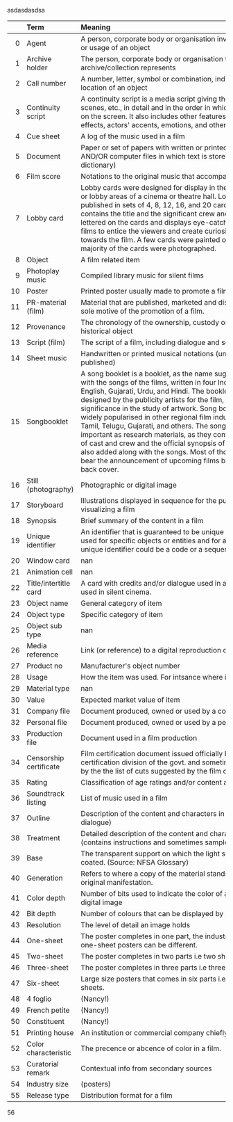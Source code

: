 
asdasdasdsa



|    | Term                   | Meaning                                                                                                                                                                                                                                                                                                                                                                                                                                                                                                                                                                                                                                                                                                                        |
|---:|:-----------------------|:-------------------------------------------------------------------------------------------------------------------------------------------------------------------------------------------------------------------------------------------------------------------------------------------------------------------------------------------------------------------------------------------------------------------------------------------------------------------------------------------------------------------------------------------------------------------------------------------------------------------------------------------------------------------------------------------------------------------------------|
|  0 | Agent                  | A person, corporate body or organisation involved in the creation or usage of an object                                                                                                                                                                                                                                                                                                                                                                                                                                                                                                                                                                                                                                        |
|  1 | Archive holder         | The person, corporate body or organisation that the archive/collection represents                                                                                                                                                                                                                                                                                                                                                                                                                                                                                                                                                                                                                                              |
|  2 | Call number            | A number, letter, symbol or combination, indicating the specific location of an object                                                                                                                                                                                                                                                                                                                                                                                                                                                                                                                                                                                                                                         |
|  3 | Continuity script      | A continuity script is a media script giving the complete action, scenes, etc., in detail and in the order in which they are shown on the screen. It also includes other features, such as sound effects, actors' accents, emotions, and others.                                                                                                                                                                                                                                                                                                                                                                                                                                                                               |
|  4 | Cue sheet              | A log of the music used in a film                                                                                                                                                                                                                                                                                                                                                                                                                                                                                                                                                                                                                                                                                              |
|  5 | Document               | Paper or set of papers with written or printed information AND/OR computer files in which text is stored (Cambridge dictionary)                                                                                                                                                                                                                                                                                                                                                                                                                                                                                                                                                                                                |
|  6 | Film score             | Notations to the original music that accompanies a film                                                                                                                                                                                                                                                                                                                                                                                                                                                                                                                                                                                                                                                                        |
|  7 | Lobby card             | Lobby cards were designed for display in the customer-facing or lobby areas of a cinema or theatre hall. Lobby cards are published in sets of 4, 8, 12, 16, and 20 cards; each set typically contains the title and the significant crew and cast names lettered on the cards and displays eye-catching scenes from the films to entice the viewers and create curiosity in their minds towards the film. A few cards were painted or printed, but the majority of the cards were photographed.                                                                                                                                                                                                                                |
|  8 | Object                 | A film related item                                                                                                                                                                                                                                                                                                                                                                                                                                                                                                                                                                                                                                                                                                            |
|  9 | Photoplay music        | Compiled library music for silent films                                                                                                                                                                                                                                                                                                                                                                                                                                                                                                                                                                                                                                                                                        |
| 10 | Poster                 | Printed poster usually made to promote a film.                                                                                                                                                                                                                                                                                                                                                                                                                                                                                                                                                                                                                                                                                 |
| 11 | PR-material (film)     | Material that are published, marketed and distributed with the sole motive of the promotion of a film.                                                                                                                                                                                                                                                                                                                                                                                                                                                                                                                                                                                                                         |
| 12 | Provenance             | The chronology of the ownership, custody or location of a historical object                                                                                                                                                                                                                                                                                                                                                                                                                                                                                                                                                                                                                                                    |
| 13 | Script (film)          | The script of a film, including dialogue and scene directions.                                                                                                                                                                                                                                                                                                                                                                                                                                                                                                                                                                                                                                                                 |
| 14 | Sheet music            | Handwritten or printed musical notations (unpublished or published)                                                                                                                                                                                                                                                                                                                                                                                                                                                                                                                                                                                                                                                            |
| 15 | Songbooklet            | A song booklet is a booklet, as the name suggests,  published with the songs of the films, written in four Indian languages, i.e., English, Gujarati, Urdu, and Hindi. The booklet cover was designed by the publicity artists for the film, hence has significance in the study of artwork. Song booklets were also widely popularised in other regional film industries, mainly in Tamil, Telugu, Gujarati, and others. The song booklets are very important as research materials, as they contain an extensive list of cast and crew and the official synopsis of the film, which is also added along with the songs. Most of those booklets also bear the announcement of upcoming films by the studio on the back cover. |
| 16 | Still (photography)    | Photographic or digital image                                                                                                                                                                                                                                                                                                                                                                                                                                                                                                                                                                                                                                                                                                  |
| 17 | Storyboard             | Illustrations displayed in sequence for the purpose of pre-visualizing a film                                                                                                                                                                                                                                                                                                                                                                                                                                                                                                                                                                                                                                                  |
| 18 | Synopsis               | Brief summary of the content in a film                                                                                                                                                                                                                                                                                                                                                                                                                                                                                                                                                                                                                                                                                         |
| 19 | Unique identifier      | An identifier that is guaranteed to be unique among all identifiers used for specific objects or entities and for a specific purpose. A unique identifier could be a code or a sequence number.                                                                                                                                                                                                                                                                                                                                                                                                                                                                                                                                |
| 20 | Window card            | nan                                                                                                                                                                                                                                                                                                                                                                                                                                                                                                                                                                                                                                                                                                                            |
| 21 | Animation cell         | nan                                                                                                                                                                                                                                                                                                                                                                                                                                                                                                                                                                                                                                                                                                                            |
| 22 | Title/intertitle card  | A card with credits and/or dialogue used in a film. Frequently used in silent cinema.                                                                                                                                                                                                                                                                                                                                                                                                                                                                                                                                                                                                                                          |
| 23 | Object name            | General category of item                                                                                                                                                                                                                                                                                                                                                                                                                                                                                                                                                                                                                                                                                                       |
| 24 | Object type            | Specific category of item                                                                                                                                                                                                                                                                                                                                                                                                                                                                                                                                                                                                                                                                                                      |
| 25 | Object sub type        | nan                                                                                                                                                                                                                                                                                                                                                                                                                                                                                                                                                                                                                                                                                                                            |
| 26 | Media reference        | Link (or reference) to a digital reproduction of item                                                                                                                                                                                                                                                                                                                                                                                                                                                                                                                                                                                                                                                                          |
| 27 | Product no             | Manufacturer's object number                                                                                                                                                                                                                                                                                                                                                                                                                                                                                                                                                                                                                                                                                                   |
| 28 | Usage                  | How the item was used. For intsance where in the process.                                                                                                                                                                                                                                                                                                                                                                                                                                                                                                                                                                                                                                                                      |
| 29 | Material type          | nan                                                                                                                                                                                                                                                                                                                                                                                                                                                                                                                                                                                                                                                                                                                            |
| 30 | Value                  | Expected market value of item                                                                                                                                                                                                                                                                                                                                                                                                                                                                                                                                                                                                                                                                                                  |
| 31 | Company file           | Document produced, owned or used by a corporate body                                                                                                                                                                                                                                                                                                                                                                                                                                                                                                                                                                                                                                                                           |
| 32 | Personal file          | Document produced, owned or used by a person                                                                                                                                                                                                                                                                                                                                                                                                                                                                                                                                                                                                                                                                                   |
| 33 | Production file        | Document used in a film production                                                                                                                                                                                                                                                                                                                                                                                                                                                                                                                                                                                                                                                                                             |
| 34 | Censorship certificate | Film certification document issued officially by the film certification division of the govt. and sometimes accompanied by the the list of cuts suggested by the film certification board.                                                                                                                                                                                                                                                                                                                                                                                                                                                                                                                                     |
| 35 | Rating                 | Classification of age ratings and/or content advice                                                                                                                                                                                                                                                                                                                                                                                                                                                                                                                                                                                                                                                                            |
| 36 | Soundtrack listing     | List of music used in a film                                                                                                                                                                                                                                                                                                                                                                                                                                                                                                                                                                                                                                                                                                   |
| 37 | Outline                | Description of the content and characters in a film (without dialogue)                                                                                                                                                                                                                                                                                                                                                                                                                                                                                                                                                                                                                                                         |
| 38 | Treatment              | Detailed description of the content and characters in a film (contains instructions and sometimes samples of dialogue)                                                                                                                                                                                                                                                                                                                                                                                                                                                                                                                                                                                                         |
| 39 | Base                   | The transparent support on which the light sensitive emulsion is coated. (Source: NFSA Glossary)                                                                                                                                                                                                                                                                                                                                                                                                                                                                                                                                                                                                                               |
| 40 | Generation             | Refers to where a copy of the material stands in relation to the original manifestation.                                                                                                                                                                                                                                                                                                                                                                                                                                                                                                                                                                                                                                       |
| 41 | Color depth            | Number of bits used to indicate the color of a single pixel in a digital image                                                                                                                                                                                                                                                                                                                                                                                                                                                                                                                                                                                                                                                 |
| 42 | Bit depth              | Number of colours that can be displayed by a digital device                                                                                                                                                                                                                                                                                                                                                                                                                                                                                                                                                                                                                                                                    |
| 43 | Resolution             | The level of detail an image holds                                                                                                                                                                                                                                                                                                                                                                                                                                                                                                                                                                                                                                                                                             |
| 44 | One-sheet              | The poster completes in one part, the industry defined sizes of one-sheet posters can be different.                                                                                                                                                                                                                                                                                                                                                                                                                                                                                                                                                                                                                            |
| 45 | Two-sheet              | The poster completes in two parts i.e two sheets.                                                                                                                                                                                                                                                                                                                                                                                                                                                                                                                                                                                                                                                                              |
| 46 | Three-sheet            | The poster completes in three parts i.e three sheets.                                                                                                                                                                                                                                                                                                                                                                                                                                                                                                                                                                                                                                                                          |
| 47 | Six-sheet              | Large size posters that comes in six parts i.e. completes in 6 sheets.                                                                                                                                                                                                                                                                                                                                                                                                                                                                                                                                                                                                                                                         |
| 48 | 4 foglio               | (Nancy!)                                                                                                                                                                                                                                                                                                                                                                                                                                                                                                                                                                                                                                                                                                                       |
| 49 | French petite          | (Nancy!)                                                                                                                                                                                                                                                                                                                                                                                                                                                                                                                                                                                                                                                                                                                       |
| 50 | Constituent            | (Nancy!)                                                                                                                                                                                                                                                                                                                                                                                                                                                                                                                                                                                                                                                                                                                       |
| 51 | Printing house         | An institution or commercial company chiefly devoted to printing.                                                                                                                                                                                                                                                                                                                                                                                                                                                                                                                                                                                                                                                              |
| 52 | Color characteristic   | The precence or abcence of color in a film.                                                                                                                                                                                                                                                                                                                                                                                                                                                                                                                                                                                                                                                                                    |
| 53 | Curatorial remark      | Contextual info from secondary sources                                                                                                                                                                                                                                                                                                                                                                                                                                                                                                                                                                                                                                                                                         |
| 54 | Industry size          | (posters)                                                                                                                                                                                                                                                                                                                                                                                                                                                                                                                                                                                                                                                                                                                      |
| 55 | Release type           | Distribution format for a film                                                                                                                                                                                                                                                                                                                                                                                                                                                                                                                                                                                                                                                                                                 |
56
